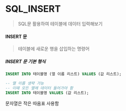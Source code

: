 # SQL_INSERT

> SQL문 활용하여 테이블에 데이터 입력해보기



#### INSERT 문

> 테이블에 새로운 행을 삽입하는 명령어



##### INSERT 문 기본 형식

```sql
INSERT INTO 테이블명 (열 이름 리스트) VALUES (값 리스트);

-- 열 이름 생략 가능
-- 이때 모든 열에 데이터 들어가야 함
INSERT INTO 테이블명 VALUES (값 리스트);
```

문자열은 작은 따옴표 사용함